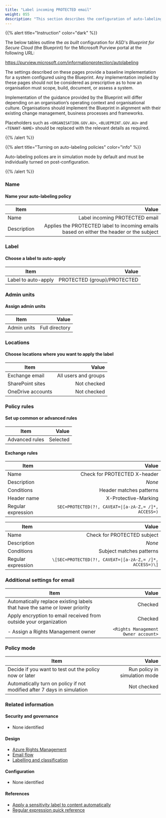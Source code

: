 ```yaml
---
title: "Label incoming PROTECTED email"
weight: 055
description: "This section describes the configuration of auto-labeling policies within Microsoft Purview associated with systems built according to guidance in ASD's Blueprint for Secure Cloud."
---
```


{{% alert title="Instruction" color="dark" %}}

The below tables outline the _as built_ configuration for ASD's _Blueprint for Secure Cloud_ (the Blueprint) for the Microsoft Purview portal at the following URL:

<https://purview.microsoft.com/informationprotection/autolabeling>

The settings described on these pages provide a baseline implementation for a system configured using the Blueprint. Any implementation implied by these pages should not be considered as prescriptive as to how an organisation must scope, build, document, or assess a system.

Implementation of the guidance provided by the Blueprint will differ depending on an organisation’s operating context and organisational culture. Organisations should implement the Blueprint in alignment with their existing change management, business processes and frameworks.

Placeholders such as `<ORGANISATION.GOV.AU>`, `<BLUEPRINT.GOV.AU>` and `<TENANT-NAME>` should be replaced with the relevant details as required.

{{% /alert %}}

[//]: # "                                         * * * * * Note * * * * *                                                           "
[//]: # "                                                                                                                            "
[//]: # " Regular expressions in tables include extra escape characters for formatting, do not copy and paste them from raw markdown "
[//]: # "                                                                                                                            "
[//]: # "                                         * * * * * Note * * * * *                                                           "

{{% alert title="Turning on auto-labeling policies" color="info" %}}

Auto-labeling polices are in simulation mode by default and must be individually turned on post-configuration.

{{% /alert %}}

### Name

#### Name your auto-labeling policy

| Item        |                                                                                    Value |
| ----------- | ---------------------------------------------------------------------------------------: |
| Name        |                                                           Label incoming PROTECTED email |
| Description | Applies the PROTECTED label to incoming emails based on either the header or the subject |

### Label

#### Choose a label to auto-apply

| Item                |                       Value |
| ------------------- | --------------------------: |
| Label to auto-apply | PROTECTED (group)/PROTECTED |

### Admin units

#### Assign admin units

| Item        |          Value |
| ----------- | -------------: |
| Admin units | Full directory |

### Locations

#### Choose locations where you want to apply the label

| Item              |                Value |
| ----------------- | -------------------: |
| Exchange email    | All users and groups |
| SharePoint sites  |          Not checked |
| OneDrive accounts |          Not checked |

### Policy rules

#### Set up common or advanced rules

| Item           |    Value |
| -------------- | -------: |
| Advanced rules | Selected |

#### Exchange rules

| Item               |                                                Value |
| ------------------ | ---------------------------------------------------: |
| Name               |                         Check for PROTECTED X-header |
| Description        |                                               _None_ |
| Conditions         |                              Header matches patterns |
| Header name        |                                 X-Protective-Marking |
| Regular expression | `SEC=PROTECTED(?!, CAVEAT=\|[a-zA-Z,= /]*, ACCESS=)` |

| Item               |                                                    Value |
| ------------------ | -------------------------------------------------------: |
| Name               |                              Check for PROTECTED subject |
| Description        |                                                   _None_ |
| Conditions         |                                 Subject matches patterns |
| Regular expression | `\[SEC=PROTECTED(?!, CAVEAT=\|[a-zA-Z,= /]*, ACCESS=)\]` |

### Additional settings for email

| Item                                                                       |                               Value |
| -------------------------------------------------------------------------- | ----------------------------------: |
| Automatically replace existing labels that have the same or lower priority |                             Checked |
| Apply encryption to email received from outside your organization          |                             Checked |
| - Assign a Rights Management owner                                         | `<Rights Management Owner account>` |

### Policy mode

| Item                                                                    |                         Value |
| ----------------------------------------------------------------------- | ----------------------------: |
| Decide if you want to test out the policy now or later                  | Run policy in simulation mode |
| Automatically turn on policy if not modified after 7 days in simulation |                   Not checked |

### Related information

#### Security and governance

- None identified

#### Design

- [Azure Rights Management](/design/shared-services/purview/azure-rights-management)
- [Email flow](/design/shared-services/purview/email-handling)
- [Labelling and classification](/design/shared-services/purview/labelling-and-classification)

#### Configuration

- None identified

#### References

- [Apply a sensitivity label to content automatically](https://learn.microsoft.com/en-au/purview/apply-sensitivity-label-automatically)
- [Regular expression quick reference](https://learn.microsoft.com/en-au/dotnet/standard/base-types/regular-expression-language-quick-reference)
